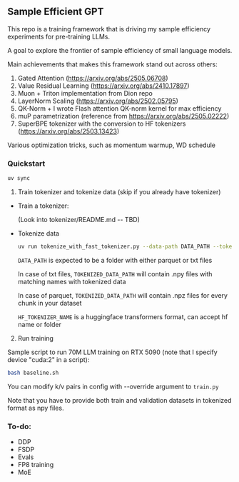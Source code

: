 ## Sample Efficient GPT

This repo is a training framework that is driving my sample efficiency experiments for pre-training LLMs.

A goal to explore the frontier of sample efficiency of small language models.

Main achievements that makes this framework stand out across others:

1. Gated Attention (https://arxiv.org/abs/2505.06708)
2. Value Residual Learning (https://arxiv.org/abs/2410.17897)
3. Muon + Triton implementation from Dion repo
4. LayerNorm Scaling (https://arxiv.org/abs/2502.05795)
5. QK-Norm + I wrote Flash attention QK-norm kernel for max efficiency
6. muP parametrization (reference from https://arxiv.org/abs/2505.02222)
7. SuperBPE tokenizer with the conversion to HF tokenizers (https://arxiv.org/abs/2503.13423)


Various optimization tricks, such as momentum warmup, WD schedule



### Quickstart

```bash
uv sync
```

1. Train tokenizer and tokenize data (skip if you already have tokenizer)

- Train a tokenizer:

    (Look into tokenizer/README.md -- TBD)

- Tokenize data
    ```bash
    uv run tokenize_with_fast_tokenizer.py --data-path DATA_PATH --tokenized-data-path TOKENIZED_DATA_PATH --include-val-data=1 --tokenizer-name HF_TOKENIZER_NAME
    ```

    `DATA_PATH` is expected to be a folder with either parquet or txt files

    In case of txt files, `TOKENIZED_DATA_PATH` will contain .npy files with matching names with tokenized data

    In case of parquet, `TOKENIZED_DATA_PATH` will contain .npz files for every chunk in your dataset

    `HF_TOKENIZER_NAME` is a huggingface transformers format, can accept hf name or folder

2. Run training

Sample script to run 70M LLM training on RTX 5090 (note that I specify device "cuda:2" in a script):
```bash
bash baseline.sh
```

You can modify k/v pairs in config with --override argument to `train.py`

Note that you have to provide both train and validation datasets in tokenized format as npy files.

### To-do:
* DDP
* FSDP
* Evals
* FP8 training
* MoE
